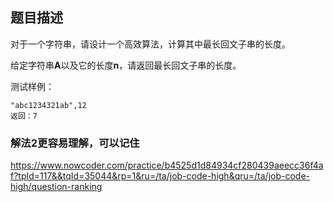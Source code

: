## 题目描述

对于一个字符串，请设计一个高效算法，计算其中最长回文子串的长度。

给定字符串**A**以及它的长度**n**，请返回最长回文子串的长度。

测试样例：

```
"abc1234321ab",12
返回：7
```



### 解法2更容易理解，可以记住



https://www.nowcoder.com/practice/b4525d1d84934cf280439aeecc36f4af?tpId=117&&tqId=35044&rp=1&ru=/ta/job-code-high&qru=/ta/job-code-high/question-ranking


